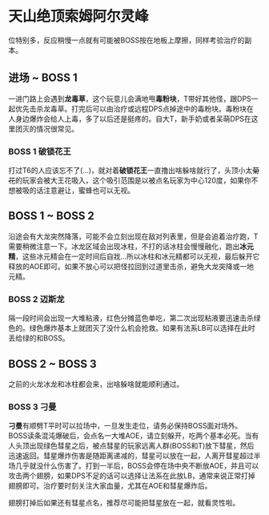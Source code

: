 # 天山绝顶索姆阿尔灵峰

位特别多，反应稍慢一点就有可能被BOSS按在地板上摩擦，同样考验治疗的副本。

## 进场 ~ BOSS 1

一进门路上会遇到**龙毒草**，这个玩意儿会满地甩**毒粉块**，<Role name="tank" />T带好其他怪，跟DPS一起优先击杀龙毒草。打完后可以由<Role name="healer" />治疗或<Role name="dps" />远程DPS点掉途中的毒粉块。毒粉块在人身边爆炸会给人上毒，多了以后还是挺疼的。自大T，新手奶或者呆萌DPS在这里团灭的情况很常见。

### BOSS 1 破锁花王
打过T6的人应该忘不了(…)，就对着**破锁花王**一直撸出啥躲啥就行了，头顶小太~~菊花~~的玩家会被大王花吸入，这个吸引范围是以被点名玩家为中心120度，如果你不想被吸的话注意避让，蜜蜂也可以无视。

## BOSS 1 ~ BOSS 2

沿途会有大龙突然降落，可能不会立刻出现在敌对列表里，但是会追着治疗跑，<Role name="tank" />T需要稍微注意一下。冰龙区域会出现冰柱，不打的话冰柱会慢慢融化，跑出**冰元精**，这些冰元精会在一定时间后自戕…所以冰柱和冰元精都可以无视，最后躲开它释放的AOE即可。如果不放心可以把怪拉回到过道里击杀，避免大龙突降或一地元精。

### BOSS 2 迈斯龙

隔一段时间会出现一大堆粘液，红色分摊蓝色单吃，第二次出现粘液<Role name="dps" />要迅速击杀绿色的。绿色爆炸基本上就团灭了没什么机会抢救。如果有法系LB可以选择在此时丢给绿的和BOSS。

## BOSS 2 ~ BOSS 3

之前的火龙冰龙和冰柱都会来，出啥躲啥就能顺利通过。

### BOSS 3 刁曼
**刁曼**有顺劈<Role name="tank" />T平时可以拉场中，一旦发生走位，请务必保持BOSS面对场外。BOSS读条混沌爆破后，会点名一大堆AOE，请立刻躲开，吃两个基本必死。当有人头顶出现绿色彗星之后，被点彗星的玩家远离人群(BOSS和T)放下彗星，然后迅速返回。彗星爆炸伤害是随距离递减的，彗星可以放在一起，人离开彗星超过半场几乎就没什么伤害了。打到一半后，BOSS会停在场中央不断放AOE，并且可以攻击两个翅膀，如果DPS不足的话可以选择让法系在此放LB，通常来说正常打掉翅膀即可。<Role name="healer" />治疗要时刻关注大家血量，尤其在AOE和彗星爆炸后。

翅膀打掉后如果还有彗星点名，推荐尽可能把彗星放在一起，就看灵性啦。